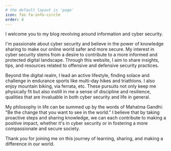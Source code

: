 ```yaml
---
# the default layout is 'page'
icon: fas fa-info-circle
order: 4
---
```


I welcome you to my blog revolving around information and cyber security. 

I'm passionate about cyber security and believe in the power of knowledge sharing to make our online world safer and more secure. My interest in cyber security stems from a desire to contribute to a more informed and protected digital landscape. Through this website, I aim to share insights, tips, and resources related to offensive and defensive security practices.

Beyond the digital realm, I lead an active lifestyle, finding solace and challenge in endurance sports like multi-day hikes and triathlons. I also enjoy mountain biking, via ferrata, etc. These pursuits not only keep me physically fit but also instill in me a sense of discipline and resilience, qualities that are invaluable in both cyber security and life in general.

My philosophy in life can be summed up by the words of Mahatma Gandhi: "Be the change that you want to see in the world." I believe that by taking proactive steps and sharing knowledge, we can each contribute to making a positive impact, whether it's in cyber security or in fostering a more compassionate and secure society.

Thank you for joining me on this journey of learning, sharing, and making a difference in our world.
